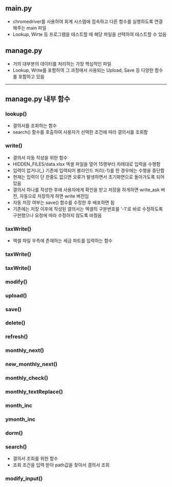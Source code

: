 ##  **main.py**
* chromedriver를 사용하여 회계 시스템에 접속하고 다른 함수를 실행하도록 연결해주는 main 파일
* Lookup, Wirte 등 프로그램을 테스트할 때 해당 파일을 선택하여 테스트할 수 있음
 
##  **manage.py**
* 거의 대부분의 데이터를 처리하는 가장 핵심적인 파일
* Lookup, Write를 포함하여 그 과정에서 사용되는 Upload, Save 등 다양한 함수를 포함하고 있음

---

## **manage.py 내부 함수**

### lookup()
* 결의서를 조회하는 함수
* search() 함수를 호출하여 사용자가 선택한 조건에 따라 결의서를 조회함

### write()
* 결의서 자동 작성을 위한 함수
* HIDDEN_FILES/data.xlsx 엑셀 파일을 열어 15행부터 차례대로 입력을 수행함
* 입력이 없거나(_) 기존에 입력되어 블라인드 처리(-1)를 한 경우에는 수행을 중단함
* 현재는 입력이 단 한줄도 없으면 오류가 발생하면서 초기화면으로 돌아가도록 되어 있음
* 결의서 하나를 작성한 후에 사용자에게 확인을 받고 저장을 하게하면 write_ask 버전, 자동으로 저장하게 하면 write 버전임
* 자동 저장 여부는 save() 함수를 수정한 후 배포하면 됨
* 기존에는 저장 이후에 작성된 결의서는 엑셀의 구분번호를 '-1'로 바로 수정하도록 구현했으나 요청에 따라 수정하지 않도록 바꿨음

### taxWrite()
* 엑셀 파일 우측에 존재하는 세금 파트를 입력하는 함수

### taxWrite()
### taxWrite()
### modify()
### upload()
### save()
### delete()
### refresh()
### monthly_next()
### new_monthly_next()
### monthly_check()
### monthly_textReplace()
### month_inc
### ymonth_inc
### dorm()
### search()
* 결의서 조회를 위한 함수
* 조회 조건을 입력 받아 path값을 찾아서 결의서 조회

### modify_input()

